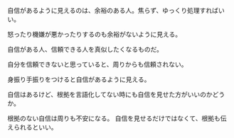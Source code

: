 自信があるように見えるのは、余裕のある人。焦らず、ゆっくり処理すればいい。

怒ったり機嫌が悪かったりするのも余裕がないように見える。

自信がある人、信頼できる人を真似したくなるものだ。

自分を信頼できないと思っていると、周りからも信頼されない。

身振り手振りをつけると自信があるように見える。

自信はあるけど、根拠を言語化してない時にも自信を見せた方がいいのかどうか。

根拠のない自信は周りも不安になる。
自信を見せるだけではなくて、根拠も伝えられるといい。
